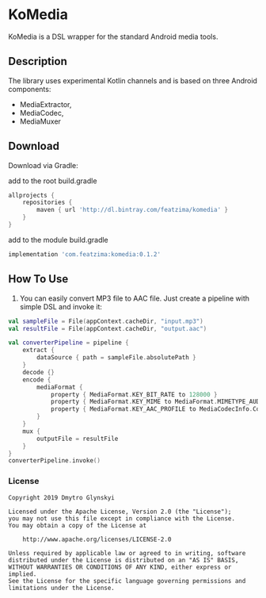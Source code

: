 # KoMedia

KoMedia is a DSL wrapper for the standard Android media tools.

## Description

The library uses experimental Kotlin channels and is based on three Android components:
* MediaExtractor,
* MediaCodec,
* MediaMuxer

## Download

Download via Gradle:

add to the root build.gradle
```groovy
allprojects {
    repositories {
        maven { url 'http://dl.bintray.com/featzima/komedia' }
    }
}
```

add to the module build.gradle
```groovy
implementation 'com.featzima:komedia:0.1.2'
```

## How To Use
1. You can easily convert MP3 file to AAC file. Just create a pipeline with simple DSL and invoke it:
```kotlin
val sampleFile = File(appContext.cacheDir, "input.mp3")
val resultFile = File(appContext.cacheDir, "output.aac")

val converterPipeline = pipeline {
    extract {
        dataSource { path = sampleFile.absolutePath }
    }
    decode {}
    encode {
        mediaFormat {
            property { MediaFormat.KEY_BIT_RATE to 128000 }
            property { MediaFormat.KEY_MIME to MediaFormat.MIMETYPE_AUDIO_AAC }
            property { MediaFormat.KEY_AAC_PROFILE to MediaCodecInfo.CodecProfileLevel.AACObjectLC }
        }
    }
    mux {
        outputFile = resultFile
    }
}
converterPipeline.invoke()
```

### License

```
Copyright 2019 Dmytro Glynskyi

Licensed under the Apache License, Version 2.0 (the "License");
you may not use this file except in compliance with the License.
You may obtain a copy of the License at

    http://www.apache.org/licenses/LICENSE-2.0

Unless required by applicable law or agreed to in writing, software
distributed under the License is distributed on an "AS IS" BASIS,
WITHOUT WARRANTIES OR CONDITIONS OF ANY KIND, either express or implied.
See the License for the specific language governing permissions and
limitations under the License.
```